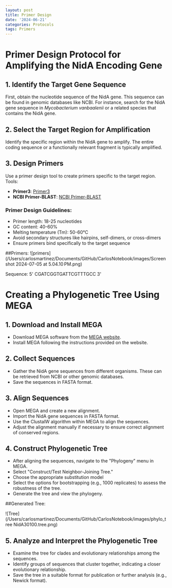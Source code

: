 ```yaml
---
layout: post
title: Primer Design
date: '2024-06-21'
categories: Protocols
tags: Primers
---
```

# Primer Design Protocol for Amplifying the NidA Encoding Gene

## 1. Identify the Target Gene Sequence
First, obtain the nucleotide sequence of the NidA gene. This sequence can be found in genomic databases like NCBI. For instance, search for the NidA gene sequence in *Mycobacterium vanbaalenii* or a related species that contains the NidA gene.

## 2. Select the Target Region for Amplification
Identify the specific region within the NidA gene to amplify. The entire coding sequence or a functionally relevant fragment is typically amplified.

## 3. Design Primers
Use a primer design tool to create primers specific to the target region. Tools:

- **Primer3**: [Primer3](https://bioinfo.ut.ee/primer3-0.4.0/)
- **NCBI Primer-BLAST**: [NCBI Primer-BLAST](https://www.ncbi.nlm.nih.gov/tools/primer-blast/)

### Primer Design Guidelines:

- Primer length: 18-25 nucleotides
- GC content: 40-60%
- Melting temperature (Tm): 50-60°C
- Avoid secondary structures like hairpins, self-dimers, or cross-dimers
- Ensure primers bind specifically to the target sequence

##Primers:
![primers](/Users/carlosmartinez/Documents/GitHub/CarlosNotebook/images/Screenshot 2024-07-05 at 5.04.10 PM.png)

Sequence: 5' CGATCGGTGATTCGTTTGCC 3'



# Creating a Phylogenetic Tree Using MEGA

## 1. Download and Install MEGA
- Download MEGA software from the [MEGA website](https://www.megasoftware.net/).
- Install MEGA following the instructions provided on the website.

## 2. Collect Sequences
- Gather the NidA gene sequences from different organisms. These can be retrieved from NCBI or other genomic databases.
- Save the sequences in FASTA format.

## 3. Align Sequences
- Open MEGA and create a new alignment.
- Import the NidA gene sequences in FASTA format.
- Use the ClustalW algorithm within MEGA to align the sequences.
- Adjust the alignment manually if necessary to ensure correct alignment of conserved regions.

## 4. Construct Phylogenetic Tree
- After aligning the sequences, navigate to the "Phylogeny" menu in MEGA.
- Select "Construct/Test Neighbor-Joining Tree."
- Choose the appropriate substitution model
- Select the options for bootstrapping (e.g., 1000 replicates) to assess the robustness of the tree.
- Generate the tree and view the phylogeny.

##Generated Tree:

![Tree](/Users/carlosmartinez/Documents/GitHub/CarlosNotebook/images/phylo_tree NidA30100.tree.png)

## 5. Analyze and Interpret the Phylogenetic Tree
- Examine the tree for clades and evolutionary relationships among the sequences.
- Identify groups of sequences that cluster together, indicating a closer evolutionary relationship.
- Save the tree in a suitable format for publication or further analysis (e.g., Newick format).

